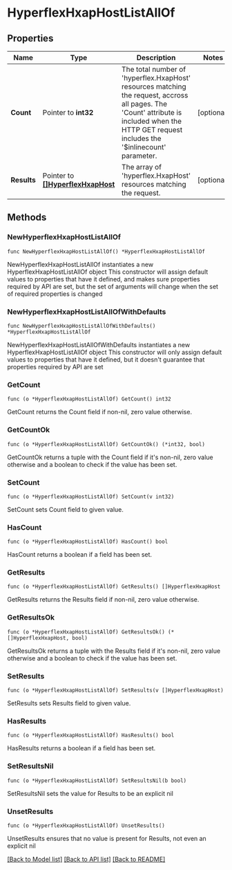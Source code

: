 # HyperflexHxapHostListAllOf

## Properties

Name | Type | Description | Notes
------------ | ------------- | ------------- | -------------
**Count** | Pointer to **int32** | The total number of &#39;hyperflex.HxapHost&#39; resources matching the request, accross all pages. The &#39;Count&#39; attribute is included when the HTTP GET request includes the &#39;$inlinecount&#39; parameter. | [optional] 
**Results** | Pointer to [**[]HyperflexHxapHost**](hyperflex.HxapHost.md) | The array of &#39;hyperflex.HxapHost&#39; resources matching the request. | [optional] 

## Methods

### NewHyperflexHxapHostListAllOf

`func NewHyperflexHxapHostListAllOf() *HyperflexHxapHostListAllOf`

NewHyperflexHxapHostListAllOf instantiates a new HyperflexHxapHostListAllOf object
This constructor will assign default values to properties that have it defined,
and makes sure properties required by API are set, but the set of arguments
will change when the set of required properties is changed

### NewHyperflexHxapHostListAllOfWithDefaults

`func NewHyperflexHxapHostListAllOfWithDefaults() *HyperflexHxapHostListAllOf`

NewHyperflexHxapHostListAllOfWithDefaults instantiates a new HyperflexHxapHostListAllOf object
This constructor will only assign default values to properties that have it defined,
but it doesn't guarantee that properties required by API are set

### GetCount

`func (o *HyperflexHxapHostListAllOf) GetCount() int32`

GetCount returns the Count field if non-nil, zero value otherwise.

### GetCountOk

`func (o *HyperflexHxapHostListAllOf) GetCountOk() (*int32, bool)`

GetCountOk returns a tuple with the Count field if it's non-nil, zero value otherwise
and a boolean to check if the value has been set.

### SetCount

`func (o *HyperflexHxapHostListAllOf) SetCount(v int32)`

SetCount sets Count field to given value.

### HasCount

`func (o *HyperflexHxapHostListAllOf) HasCount() bool`

HasCount returns a boolean if a field has been set.

### GetResults

`func (o *HyperflexHxapHostListAllOf) GetResults() []HyperflexHxapHost`

GetResults returns the Results field if non-nil, zero value otherwise.

### GetResultsOk

`func (o *HyperflexHxapHostListAllOf) GetResultsOk() (*[]HyperflexHxapHost, bool)`

GetResultsOk returns a tuple with the Results field if it's non-nil, zero value otherwise
and a boolean to check if the value has been set.

### SetResults

`func (o *HyperflexHxapHostListAllOf) SetResults(v []HyperflexHxapHost)`

SetResults sets Results field to given value.

### HasResults

`func (o *HyperflexHxapHostListAllOf) HasResults() bool`

HasResults returns a boolean if a field has been set.

### SetResultsNil

`func (o *HyperflexHxapHostListAllOf) SetResultsNil(b bool)`

 SetResultsNil sets the value for Results to be an explicit nil

### UnsetResults
`func (o *HyperflexHxapHostListAllOf) UnsetResults()`

UnsetResults ensures that no value is present for Results, not even an explicit nil

[[Back to Model list]](../README.md#documentation-for-models) [[Back to API list]](../README.md#documentation-for-api-endpoints) [[Back to README]](../README.md)


